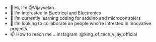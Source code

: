 - 👋 Hi, I’m @Vijayvelan
- 👀 I’m interested in Electrical and Electronics
- 🌱 I’m currently learning coding for arduino and microcontrolers 
- 💞️ I’m looking to collaborate on people who're intrested in Innovative projects
- 📫 How to reach me ...Instagram :@king_of_tech_vijay_official

<!---
Vijayvelan/Vijayvelan is a ✨ special ✨ repository because its `README.md` (this file) appears on your GitHub profile.
You can click the Preview link to take a look at your changes.
--->
